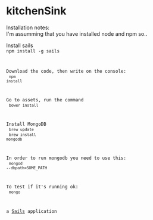 # kitchenSink

Installation notes:<br>
I'm assumming that you have installed node and npm so..

Install sails<br>
<code>npm install -g sails</br>

Download the code, then write on the console:<br>
<code>npm install</code>

Go to assets, run the command<br>
<code>bower install</code>

Install MongoDB<br>
<code>brew update</code><br>
<code>brew install mongodb</code>

In order to run mongodb you need to use this:<br>
<code>mongod --dbpath=SOME_PATH</code>

To test if it's running ok:<br>
<code>mongo</code>

a [Sails](http://sailsjs.org) application
